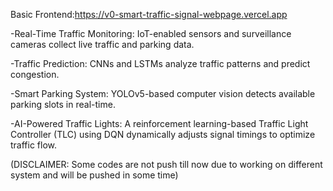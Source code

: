 Basic Frontend:https://v0-smart-traffic-signal-webpage.vercel.app

-Real-Time Traffic Monitoring: IoT-enabled sensors and surveillance cameras collect live traffic and parking data.  

-Traffic Prediction: CNNs and LSTMs analyze traffic patterns and predict congestion.

-Smart Parking System: YOLOv5-based computer vision detects available parking slots in real-time.

-AI-Powered Traffic Lights: A reinforcement learning-based Traffic Light Controller (TLC) using DQN dynamically adjusts signal timings to optimize traffic flow.

(DISCLAIMER: Some codes are not push till now due to working on different system and will be pushed in some time)
